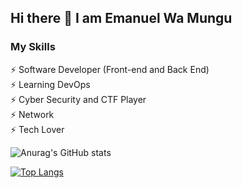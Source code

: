 ## Hi there 👋  I am Emanuel Wa Mungu

### My Skills 
<div>
⚡ Software Developer (Front-end and Back End)

</div>
⚡ Learning DevOps

<div>
⚡ Cyber Security and CTF Player

</div>

<div>
⚡ Network 

</div>

<div>
⚡ Tech Lover

</div>




![Anurag's GitHub stats](https://github-readme-stats.vercel.app/api?username=EmanuelWaMungu&show_icons=true&theme=radical)

[![Top Langs](https://github-readme-stats.vercel.app/api/top-langs/?username=EmanuelWaMungu&layout=compact)](https://github.com/anuraghazra/github-readme-stats)
